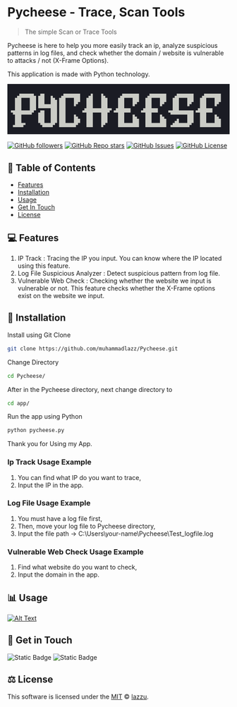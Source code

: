 
# Pycheese - Trace, Scan Tools

> The simple Scan or Trace Tools

Pycheese is here to help you more easily track an ip, analyze suspicious patterns in log files, and check whether the domain / website is vulnerable to attacks / not (X-Frame Options).

This application is made with Python technology.


![Logo](img/logo.png)

[![GitHub followers](https://img.shields.io/github/followers/muhammadlazz?label=Follow)](https://github.com/muhammadlazz)
[![GitHub Repo stars](https://img.shields.io/github/stars/muhammadlazz/Pycheese)](https://github.com/muhammadlazz/Pycheese)
[![GitHub Issues](https://img.shields.io/github/issues/muhammadlazz/Pycheese?style=flat-square&color=%2300A66C)](https://github.com/muhammadlazz/Pycheese/issues)
[![GitHub License](https://img.shields.io/github/license/muhammadlazz/Pycheese?style=flat-square&color=%2300A66C)](https://github.com/muhammadlazz/Pycheese?tab=MIT-1-ov-file)




## 📑 Table of Contents

- [Features](#-features)
- [Installation](#-installation)
- [Usage](#-usage)
- [Get In Touch](#-get-in-touch)
- [License](#%EF%B8%8F-license)



## 💻 Features

1. IP Track : Tracing the IP you input. You can know where the IP located using this feature.
2. Log File Suspicious Analyzer : Detect suspicious pattern from log file.
3. Vulnerable Web Check : Checking whether the website we input is vulnerable or not. This feature checks whether the X-Frame options exist on the website we input.


## 📂 Installation
Install using Git Clone
```sh
git clone https://github.com/muhammadlazz/Pycheese.git
```
Change Directory
```sh
cd Pycheese/
```
After in the Pycheese directory, next change directory to
```sh
cd app/
```
Run the app using Python
```sh
python pycheese.py
```
Thank you for Using my App.

### Ip Track Usage Example
1. You can find what IP do you want to trace,
2. Input the IP in the app.

### Log File Usage Example
1. You must have a log file first,
2. Then, move your log file to Pycheese directory,
3. Input the file path -> C:\Users\your-name\Pycheese\Test_logfile.log

### Vulnerable Web Check Usage Example
1. Find what website do you want to check,
2. Input the domain in the app.



## 📊 Usage

[![Alt Text](img/Youtube.png)](https://youtu.be/EPOFYOy4xAw)

## 📱 Get in Touch
![Static Badge](https://img.shields.io/badge/My%20Instagram-instagram?style=for-the-badge&logo=instagram&labelColor=%231F1F1F&color=%231F1F1F&link=https%3A%2F%2Fwww.instagram.com%2Fmuhlazzuardi%2F)
![Static Badge](https://img.shields.io/badge/My%20Github-github?style=for-the-badge&logo=github&labelColor=%231F1F1F&color=%231F1F1F&link=https%3A%2F%2Fgithub.com%2Fmuhammadlazz)



## ⚖️ License

This software is licensed under the [MIT](https://github.com/muhammadlazz/pycheese/blob/main/LICENSE) © [lazzu]([https://github.com/nhn](https://github.com/muhammadlazz)).
